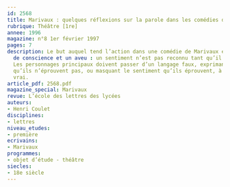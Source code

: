 ```yaml
---
id: 2568
title: Marivaux : quelques réflexions sur la parole dans les comédies de Marivaux
rubrique: Théâtre [1re]
annee: 1996
magazine: n°8 1er février 1997
pages: 7
description: Le but auquel tend l’action dans une comédie de Marivaux est une prise
  de conscience et un aveu : un sentiment n’est pas reconnu tant qu’il n’est pas nommé.
  Les personnages principaux doivent passer d’un langage faux, exprimant un sentiment
  qu’ils n’éprouvent pas, ou masquant le sentiment qu’ils éprouvent, à un langage
  vrai. 
article_pdf: 2568.pdf
magazine_special: Marivaux
revue: L’école des lettres des lycées
auteurs:
- Henri Coulet
disciplines:
- lettres
niveau_etudes:
- première
ecrivains:
- Marivaux
programmes:
- objet d’étude - théâtre
siecles:
- 18e siècle
---
```

